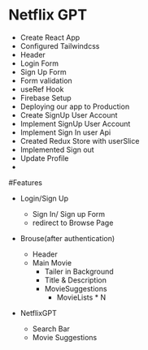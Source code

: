 # Netflix GPT

- Create React App
- Configured Tailwindcss
- Header
- Login Form
- Sign Up Form 
- Form validation
- useRef Hook
- Firebase Setup
- Deploying our app to Production
- Create SignUp User Account
- Implement SignUp User Account
- Implement Sign In user Api
- Created Redux Store with userSlice
- Implemented Sign out
- Update Profile
- 

#Features

- Login/Sign Up
   - Sign In/ Sign up Form
   - redirect to Browse Page

- Brouse(after authentication)
   - Header
   - Main Movie 
      - Tailer in Background
      - Title & Description
      - MovieSuggestions
          - MovieLists * N

- NetflixGPT
  - Search Bar
  - Movie Suggestions

